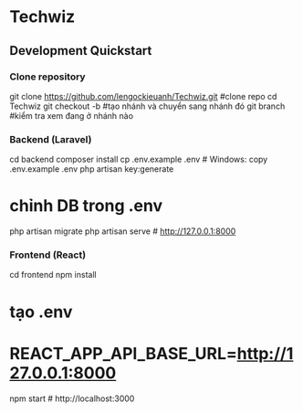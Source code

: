 # Techwiz

## Development Quickstart

### Clone repository
git clone https://github.com/lengockieuanh/Techwiz.git #clone repo
cd Techwiz
git checkout -b <ten-nhanh> #tạo nhánh và chuyển sang nhánh đó
git branch #kiểm tra xem đang ở nhánh nào

### Backend (Laravel)
cd backend
composer install
cp .env.example .env   # Windows: copy .env.example .env
php artisan key:generate
# chỉnh DB trong .env
php artisan migrate
php artisan serve      # http://127.0.0.1:8000

### Frontend (React)
cd frontend
npm install
# tạo .env
# REACT_APP_API_BASE_URL=http://127.0.0.1:8000
npm start              # http://localhost:3000
